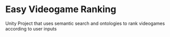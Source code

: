 # Easy Videogame Ranking
 Unity Project that uses semantic search and ontologies to rank videogames according to user inputs
